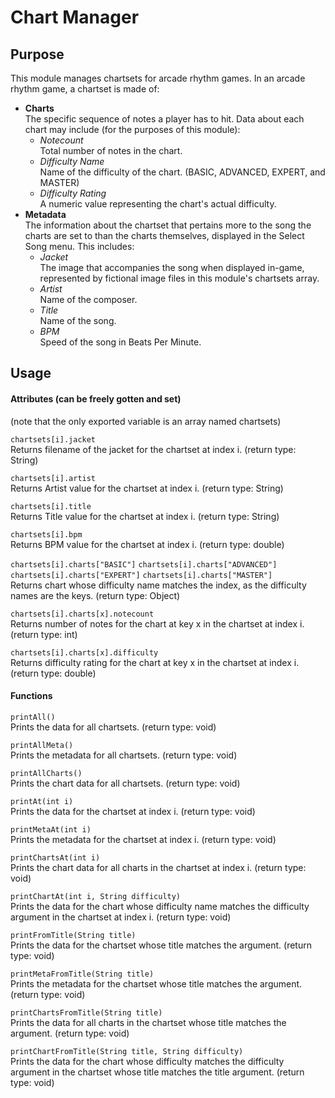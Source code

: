 # Chart Manager

## Purpose

This module manages chartsets for arcade rhythm games. In an arcade rhythm game, a chartset is made of:

- **Charts**  
    The specific sequence of notes a player has to hit. Data about each chart may include (for the purposes of this module):
    - *Notecount*  
        Total number of notes in the chart.
    - *Difficulty Name*  
        Name of the difficulty of the chart. (BASIC, ADVANCED, EXPERT, and MASTER)
    - *Difficulty Rating*  
        A numeric value representing the chart's actual difficulty.
- **Metadata**  
    The information about the chartset that pertains more to the song the charts are set to than the charts themselves, displayed in the Select Song menu. This includes:
    - *Jacket*  
        The image that accompanies the song when displayed in-game, represented by fictional image files in this module's chartsets array.
    - *Artist*  
        Name of the composer.
    - *Title*  
        Name of the song.
    - *BPM*  
        Speed of the song in Beats Per Minute.

## Usage

#### Attributes (can be freely gotten and set)
(note that the only exported variable is an array named chartsets)

`chartsets[i].jacket`    
Returns filename of the jacket for the chartset at index i. (return type: String)  

`chartsets[i].artist`  
Returns Artist value for the chartset at index i. (return type: String)  

`chartsets[i].title`  
Returns Title value for the chartset at index i. (return type: String)  

`chartsets[i].bpm`  
Returns BPM value for the chartset at index i. (return type: double)  

`chartsets[i].charts["BASIC"]` `chartsets[i].charts["ADVANCED"]` `chartsets[i].charts["EXPERT"]` `chartsets[i].charts["MASTER"]`  
Returns chart whose difficulty name matches the index, as the difficulty names are the keys. (return type: Object)

`chartsets[i].charts[x].notecount`  
Returns number of notes for the chart at key x in the chartset at index i. (return type: int)

`chartsets[i].charts[x].difficulty`  
Returns difficulty rating for the chart at key x in the chartset at index i. (return type: double)

#### Functions

`printAll()`  
Prints the data for all chartsets. (return type: void)

`printAllMeta()`  
Prints the metadata for all chartsets. (return type: void)

`printAllCharts()`  
Prints the chart data for all chartsets. (return type: void)

`printAt(int i)`  
Prints the data for the chartset at index i. (return type: void)

`printMetaAt(int i)`  
Prints the metadata for the chartset at index i. (return type: void)

`printChartsAt(int i)`  
Prints the chart data for all charts in the chartset at index i. (return type: void)

`printChartAt(int i, String difficulty)`  
Prints the data for the chart whose difficulty name matches the difficulty argument in the chartset at index i. (return type: void)

`printFromTitle(String title)`  
Prints the data for the chartset whose title matches the argument. (return type: void)

`printMetaFromTitle(String title)`  
Prints the metadata for the chartset whose title matches the argument. (return type: void)

`printChartsFromTitle(String title)`  
Prints the data for all charts in the chartset whose title matches the argument. (return type: void)

`printChartFromTitle(String title, String difficulty)`  
Prints the data for the chart whose difficulty matches the difficulty argument in the chartset whose title matches the title argument. (return type: void)